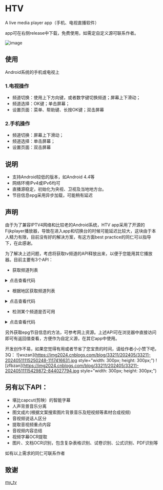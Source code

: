 # HTV
A live media player app（手机、电视直播软件）

app可在右侧release中下载，免费使用，如需定自定义源可联系作者。

![image](https://img2024.cnblogs.com/blog/33211/202405/33211-20240505115550874-1758625402.png)

## 使用

Android系统的手机或电视上

### 1.电视操作
+ 频道切换：使用上下方向键，或者数字键切换频道；屏幕上下滑动；
+ 频道选择：OK键；单击屏幕；
+ 设置页面：菜单、帮助键、长按OK键；双击屏幕

### 2.手机操作
+ 频道切换：屏幕上下滑动；
+ 频道选择：单击屏幕；
+ 设置页面：双击屏幕

## 说明

+ 支持Android较低的版本，如Android 4.4等
+ 网络环境IPv4或IPv6均可
+ 直播源稳定，初始化为央视、卫视及当地地方台。
+ 节目信息epg采用异步加载，可能稍有延迟

## 声明

由于为了兼容IPTV4网络和比较老的Android系统，HTV app采用了开源的Fijkplayer播放器，导致在进入app和切换台的时候可能延迟比较大，这块由于本人精力有限，目前没有好的解决方案，有这方面best practice的同仁可以指导下，在此感谢。

为了解决上述问题，考虑将获取tv频道的API释放出来，以便于您能用其它播放器。目前主要有3个API：

+ 获取频道列表
<details>
<summary>点击查看代码</summary>

```
http://8.136.199.131/GetIPTVs

返回频道列表的json字符串，例如：[{"title":"CCTV1 HD","url":"http://61.48.189.27:1314/rtp/239.3.1.129:8008","logo":"","grouptitle":"央视","groupidx":0},{"title":"CCTV2 HD","url":"http://61.48.189.27:1314/rtp/239.3.1.60:8084","logo":"","grouptitle":"央视","groupidx":0}]

上述title是频道名，url是频道源，grouptitle是分组，比如央视、卫视等
```
</details>

+ 根据地区获取频道列表
<details>
<summary>点击查看代码</summary>

```
http://8.136.199.131/GetIPTVsByLoc?location=
返回频道列表的json字符串

location参数可以传入比如s=湖北省，这时候严格返回该地区的频道，包括央视、卫视和地方频道。
如果没有的话可以放开一些，比如只传入s=湖北，这时候会返回和湖北地区相关的频道。

根据地区获取频道列表比直接获取频道列表快，因为少了检索地区的时间。
```
</details>

+ 检测某个频道是否可用
<details>
<summary>点击查看代码</summary>

```
http://8.136.199.131/ProbeChannel?url=

返回频道是否可用以及频道响应时间的json字符串

url传入比如url=http://61.48.189.27:1314/rtp/239.3.1.129:8008
```
</details>

另外获取epg节目信息的方法，可参考网上资源。上述API可在浏览器中直接访问即可有返回值查看，方便作为自定义源，在其它app中使用。

开发创作不易，如果您觉得有用或者节省了您宝贵的时间，请给作者小小赞下吧，3Q：
![wxzan](https://img2024.cnblogs.com/blog/33211/202405/33211-20240511115250248-1117416631.jpg style="width: 300px; height: 300px;")
![zfbzan](https://img2024.cnblogs.com/blog/33211/202405/33211-20240511115429872-844027794.jpg style="width: 300px; height: 300px;")


## 另有以下API：
* 堪比capcut(剪映）的智能字幕
* 人声背景音乐分离
* 图文成片(根据文案搜索图片背景音乐及短视频等素材合成视频)
* 音视频说话人区分
* 提取音视频重点内容
* 音视频内容总结
* 视频字幕OCR提取
* 图片、文档OCR识别，包含复杂表格识别、试卷识别、公式识别、PDF识别等

如有以上需求的同仁可联系作者

## 致谢
[my_tv](https://github.com/yaoxieyoulei/my_tv "my_tv")
